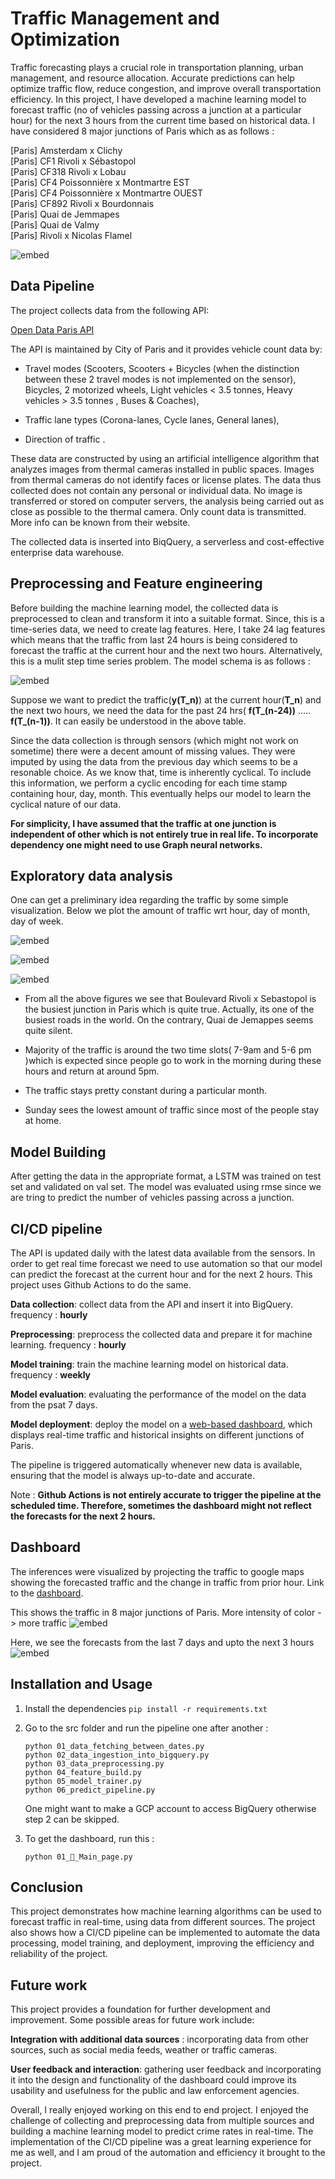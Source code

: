 
# Traffic Management and Optimization

Traffic forecasting plays a crucial role in transportation planning, urban management, and resource allocation. Accurate predictions can help optimize traffic flow, reduce congestion, and improve overall transportation efficiency. In this project, I have developed a machine learning model to forecast traffic (no of vehicles passing across a junction at a particular hour) for the next 3 hours from the current time based on historical data. I have considered 8 major junctions of Paris which as as follows :

[Paris] Amsterdam x Clichy \
[Paris] CF1 Rivoli x Sébastopol \
[Paris] CF318 Rivoli x Lobau \
[Paris] CF4 Poissonnière x Montmartre EST \
[Paris] CF4 Poissonnière x Montmartre OUEST \
[Paris] CF892 Rivoli x Bourdonnais \
[Paris] Quai de Jemmapes \
[Paris] Quai de Valmy \
[Paris] Rivoli x Nicolas Flamel 

![embed](https://github.com/pjeena/Traffic-Management-and-Optimization-using-LSTM/blob/main/resources/schema.jpeg)




## Data Pipeline

The project collects data from the following API:

[Open Data Paris API](https://opendata.paris.fr/explore/dataset/comptage-multimodal-comptages/api/?disjunctive.label&disjunctive.mode&disjunctive.voie&disjunctive.sens&disjunctive.trajectoire&sort=t)

The API is maintained by City of Paris and it provides vehicle count data by:

* Travel modes (Scooters, Scooters + Bicycles (when the distinction between these 2 travel modes is not implemented on the sensor), Bicycles, 2 motorized wheels, Light vehicles < 3.5 tonnes, Heavy vehicles > 3.5 tonnes , Buses & Coaches),

* Traffic lane types (Corona-lanes, Cycle lanes, General lanes),

* Direction of traffic .

These data are constructed by using an artificial intelligence algorithm that analyzes images from thermal cameras installed in public spaces. Images from thermal cameras do not identify faces or license plates. The data thus collected does not contain any personal or individual data. No image is transferred or stored on computer servers, the analysis being carried out as close as possible to the thermal camera. Only count data is transmitted. More info can be known from their website.

The collected data is inserted into BiqQuery, a serverless and cost-effective enterprise data warehouse.




## Preprocessing and Feature engineering

Before building the machine learning model, the collected data is preprocessed to clean and transform it into a suitable format. Since, this is a time-series data, we need to create lag features. Here, I take 24 lag features which means that the traffic from last 24 hours is being considered to forecast the traffic at the current hour and the next two hours. Alternatively, this is a mulit step time series problem. The model schema is as follows :

![embed](https://github.com/pjeena/Traffic-Management-and-Optimization-using-LSTM/blob/main/resources/model_schema.jpeg)

Suppose we want to predict the traffic(**y(T_n)**) at the current hour(**T_n**) and the next two hours, we need the data for the past 24 hrs( **f(T_(n-24))** ..... **f(T_(n-1))**. It can easily be understood in the above table.

Since the data collection is through sensors (which might not work on sometime) there were a decent amount of missing values. They were imputed by using the data from the previous day which seems to be a resonable choice. As we know that, time is inherently cyclical. To include this information, we perform a cyclic encoding for each time stamp containing hour, day, month. This eventually helps our model to learn the cyclical nature of our data.

**For simplicity, I have assumed that the traffic at one junction is independent of other which is not entirely true in real life. To incorporate dependency one might need to use Graph neural networks.**
## Exploratory data analysis

One can get a preliminary idea regarding the traffic by some simple visualization. Below we plot the amount of traffic wrt hour, day of month, day of week.

![embed](https://github.com/pjeena/Traffic-Management-and-Optimization-using-LSTM/blob/main/resources/hour.png)

![embed](https://github.com/pjeena/Traffic-Management-and-Optimization-using-LSTM/blob/main/resources/day.png)

![embed](https://github.com/pjeena/Traffic-Management-and-Optimization-using-LSTM/blob/main/resources/dayname.png)

* From all the above figures we see that Boulevard Rivoli x Sebastopol is the busiest junction in Paris which is quite true. Actually, its one of the busiest roads in the world. On the contrary, Quai de Jemappes seems quite silent.

* Majority of the traffic is around the two time slots( 7-9am and 5-6 pm )which is expected since people go to work in the  morning during these hours and return at around 5pm.

* The traffic stays pretty constant during a particular month.

* Sunday sees the lowest amount of traffic since most of the people stay at home.


## Model Building

After getting the data in the appropriate format, a LSTM was trained on test set and validated on val set. The model was evaluated using rmse since we are tring to predict the number of vehicles passing across a junction. 





## CI/CD pipeline

The API is updated daily with the latest data available from the sensors. In order to get real time forecast we need to use automation so that our model can predict the forecast at the current hour and for the next 2 hours. This project uses Github Actions to do the same. 


**Data collection**: collect data from the API and insert it into BigQuery.  frequency : **hourly**

**Preprocessing**: preprocess the collected data and prepare it for machine learning. frequency : **hourly**

**Model training**: train the machine learning model on historical data. frequency : **weekly**

**Model evaluation**: evaluating the performance of the model on the data from the psat 7 days.

**Model deployment**: deploy the model on a [web-based dashboard](https://traffic-management-and-optimization-in-paris.streamlit.app/), which displays real-time traffic and historical insights on different junctions of Paris.

The pipeline is triggered automatically whenever new data is available, ensuring that the model is always up-to-date and accurate.

Note : **Github Actions is not entirely accurate to trigger the pipeline at the scheduled time. Therefore, sometimes the dashboard might not reflect the forecasts for the next 2 hours.**


## Dashboard

The inferences were visualized by projecting the traffic to google maps showing the forecasted traffic and the change in traffic from prior hour.
Link to the [dashboard](https://traffic-management-and-optimization-in-paris.streamlit.app/).


This shows the traffic in 8 major junctions of Paris. More intensity of color -> more traffic
![embed](https://github.com/pjeena/Traffic-Management-and-Optimization-using-LSTM/blob/main/resources/dashboard_1.jpeg)

Here, we see the forecasts from the last  7 days and upto the next 3 hours
![embed](https://github.com/pjeena/Traffic-Management-and-Optimization-using-LSTM/blob/main/resources/dashboard_2.jpeg)

## Installation and Usage

1. Install the dependencies `pip install -r requirements.txt`

2. Go to the src folder and run the pipeline one after another :

    `python 01_data_fetching_between_dates.py` \
    `python 02_data_ingestion_into_bigquery.py` \
    `python 03_data_preprocessing.py` \
    `python 04_feature_build.py` \
    `python 05_model_trainer.py` \
    `python 06_predict_pipeline.py` 


    One might want to make a GCP account to access BigQuery otherwise step 2 can be skipped.

3. To get the dashboard, run this :

    `python 01_🎈_Main_page.py` 


## Conclusion


This project demonstrates how machine learning algorithms can be used to forecast traffic in real-time, using data from different sources. The project also shows how a CI/CD pipeline can be implemented to automate the data processing, model training, and deployment, improving the efficiency and reliability of the project. 
## Future work

This project provides a foundation for further development and improvement. Some possible areas for future work include:

**Integration with additional data sources** : incorporating data from other sources, such as social media feeds, weather or traffic cameras.

**User feedback and interaction**: gathering user feedback and incorporating it into the design and functionality of the dashboard could improve its usability and usefulness for the public and law enforcement agencies.

Overall, I really enjoyed working on this end to end project. I enjoyed the challenge of collecting and preprocessing data from multiple sources and building a machine learning model to predict crime rates in real-time. The implementation of the CI/CD pipeline was a great learning experience for me as well, and I am proud of the automation and efficiency it brought to the project.
